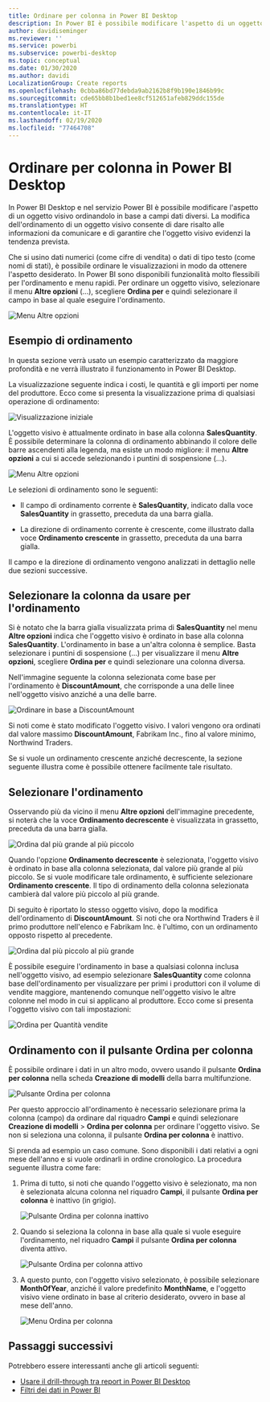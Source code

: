 ```yaml
---
title: Ordinare per colonna in Power BI Desktop
description: In Power BI è possibile modificare l'aspetto di un oggetto visivo ordinandolo in base a campi dati diversi.
author: davidiseminger
ms.reviewer: ''
ms.service: powerbi
ms.subservice: powerbi-desktop
ms.topic: conceptual
ms.date: 01/30/2020
ms.author: davidi
LocalizationGroup: Create reports
ms.openlocfilehash: 0cbba86bd77debda9ab2162b8f9b190e1846b99c
ms.sourcegitcommit: cde65bb8b1bed1ee8cf512651afeb829ddc155de
ms.translationtype: HT
ms.contentlocale: it-IT
ms.lasthandoff: 02/19/2020
ms.locfileid: "77464708"
---
```

# <a name="sort-by-column-in-power-bi-desktop"></a>Ordinare per colonna in Power BI Desktop
In Power BI Desktop e nel servizio Power BI è possibile modificare l'aspetto di un oggetto visivo ordinandolo in base a campi dati diversi. La modifica dell'ordinamento di un oggetto visivo consente di dare risalto alle informazioni da comunicare e di garantire che l'oggetto visivo evidenzi la tendenza prevista.

Che si usino dati numerici (come cifre di vendita) o dati di tipo testo (come nomi di stati), è possibile ordinare le visualizzazioni in modo da ottenere l'aspetto desiderato. In Power BI sono disponibili funzionalità molto flessibili per l'ordinamento e menu rapidi. Per ordinare un oggetto visivo, selezionare il menu **Altre opzioni** (...), scegliere **Ordina per** e quindi selezionare il campo in base al quale eseguire l'ordinamento.

![Menu Altre opzioni](media/desktop-sort-by-column/sortbycolumn_2.png)

## <a name="sorting-example"></a>Esempio di ordinamento
In questa sezione verrà usato un esempio caratterizzato da maggiore profondità e ne verrà illustrato il funzionamento in Power BI Desktop.

La visualizzazione seguente indica i costi, le quantità e gli importi per nome del produttore. Ecco come si presenta la visualizzazione prima di qualsiasi operazione di ordinamento:

![Visualizzazione iniziale](media/desktop-sort-by-column/sortbycolumn_1.png)

L'oggetto visivo è attualmente ordinato in base alla colonna **SalesQuantity**. È possibile determinare la colonna di ordinamento abbinando il colore delle barre ascendenti alla legenda, ma esiste un modo migliore: il menu **Altre opzioni** a cui si accede selezionando i puntini di sospensione (...).

![Menu Altre opzioni](media/desktop-sort-by-column/sortbycolumn_2.png)

Le selezioni di ordinamento sono le seguenti:

* Il campo di ordinamento corrente è **SalesQuantity**, indicato dalla voce **SalesQuantity** in grassetto, preceduta da una barra gialla. 

* La direzione di ordinamento corrente è crescente, come illustrato dalla voce **Ordinamento crescente** in grassetto, preceduta da una barra gialla.

Il campo e la direzione di ordinamento vengono analizzati in dettaglio nelle due sezioni successive.

## <a name="select-which-column-to-use-for-sorting"></a>Selezionare la colonna da usare per l'ordinamento
Si è notato che la barra gialla visualizzata prima di **SalesQuantity** nel menu **Altre opzioni** indica che l'oggetto visivo è ordinato in base alla colonna **SalesQuantity**. L'ordinamento in base a un'altra colonna è semplice. Basta selezionare i puntini di sospensione (...) per visualizzare il menu **Altre opzioni**, scegliere **Ordina per** e quindi selezionare una colonna diversa.

Nell'immagine seguente la colonna selezionata come base per l'ordinamento è **DiscountAmount**, che corrisponde a una delle linee nell'oggetto visivo anziché a una delle barre. 

![Ordinare in base a DiscountAmount](media/desktop-sort-by-column/sortbycolumn_3.png)

Si noti come è stato modificato l'oggetto visivo. I valori vengono ora ordinati dal valore massimo **DiscountAmount**, Fabrikam Inc., fino al valore minimo, Northwind Traders. 

Se si vuole un ordinamento crescente anziché decrescente, la sezione seguente illustra come è possibile ottenere facilmente tale risultato.

## <a name="select-the-sort-order"></a>Selezionare l'ordinamento
Osservando più da vicino il menu **Altre opzioni** dell'immagine precedente, si noterà che la voce **Ordinamento decrescente** è visualizzata in grassetto, preceduta da una barra gialla.

![Ordina dal più grande al più piccolo](media/desktop-sort-by-column/sortbycolumn_4.png)

Quando l'opzione **Ordinamento decrescente** è selezionata, l'oggetto visivo è ordinato in base alla colonna selezionata, dal valore più grande al più piccolo. Se si vuole modificare tale ordinamento, è sufficiente selezionare **Ordinamento crescente**. Il tipo di ordinamento della colonna selezionata cambierà dal valore più piccolo al più grande.

Di seguito è riportato lo stesso oggetto visivo, dopo la modifica dell'ordinamento di **DiscountAmount**. Si noti che ora Northwind Traders è il primo produttore nell'elenco e Fabrikam Inc. è l'ultimo, con un ordinamento opposto rispetto al precedente.

![Ordina dal più piccolo al più grande](media/desktop-sort-by-column/sortbycolumn_5.png)

È possibile eseguire l'ordinamento in base a qualsiasi colonna inclusa nell'oggetto visivo, ad esempio selezionare **SalesQuantity** come colonna base dell'ordinamento per visualizzare per primi i produttori con il volume di vendite maggiore, mantenendo comunque nell'oggetto visivo le altre colonne nel modo in cui si applicano al produttore. Ecco come si presenta l'oggetto visivo con tali impostazioni:

![Ordina per Quantità vendite](media/desktop-sort-by-column/sortbycolumn_6.png)

## <a name="sort-using-the-sort-by-column-button"></a>Ordinamento con il pulsante Ordina per colonna
È possibile ordinare i dati in un altro modo, ovvero usando il pulsante **Ordina per colonna** nella scheda **Creazione di modelli** della barra multifunzione.

![Pulsante Ordina per colonna](media/desktop-sort-by-column/sortbycolumn_8.png)

Per questo approccio all'ordinamento è necessario selezionare prima la colonna (campo) da ordinare dal riquadro **Campi** e quindi selezionare **Creazione di modelli** > **Ordina per colonna** per ordinare l'oggetto visivo. Se non si seleziona una colonna, il pulsante **Ordina per colonna** è inattivo.

Si prenda ad esempio un caso comune. Sono disponibili i dati relativi a ogni mese dell'anno e si vuole ordinarli in ordine cronologico. La procedura seguente illustra come fare:

1. Prima di tutto, si noti che quando l'oggetto visivo è selezionato, ma non è selezionata alcuna colonna nel riquadro **Campi**, il pulsante **Ordina per colonna** è inattivo (in grigio).
   
   ![Pulsante Ordina per colonna inattivo](media/desktop-sort-by-column/sortbycolumn_9.png)

2. Quando si seleziona la colonna in base alla quale si vuole eseguire l'ordinamento, nel riquadro **Campi** il pulsante **Ordina per colonna** diventa attivo.
   
   ![Pulsante Ordina per colonna attivo](media/desktop-sort-by-column/sortbycolumn_10.png)
3. A questo punto, con l'oggetto visivo selezionato, è possibile selezionare **MonthOfYear**, anziché il valore predefinito **MonthName**, e l'oggetto visivo viene ordinato in base al criterio desiderato, ovvero in base al mese dell'anno.
   
   ![Menu Ordina per colonna](media/desktop-sort-by-column/sortbycolumn_11.png)


<!---
This functionality is no longer active. Jan 2020

## Getting back to default column for sorting
You can sort by any column you'd like, but there may be times when you want the visual to return to its default sorting column. No problem. For a visual that has a sort column selected, open the **More options** menu and select that column again, and the visualization returns to its default sort column.

For example, here's our previous chart:

![Initial visualization](media/desktop-sort-by-column/sortbycolumn_6.png)

When we go back to the menu and select **SalesQuantity** again, the visual defaults to being ordered alphabetically by **Manufacturer**, as shown in the following image.

![Default sort order](media/desktop-sort-by-column/sortbycolumn_7.png)

With so many options for sorting your visuals, creating just the chart or image you want is easy.
--->

## <a name="next-steps"></a>Passaggi successivi

Potrebbero essere interessanti anche gli articoli seguenti:

* [Usare il drill-through tra report in Power BI Desktop](desktop-cross-report-drill-through.md)
* [Filtri dei dati in Power BI](visuals/power-bi-visualization-slicers.md)

